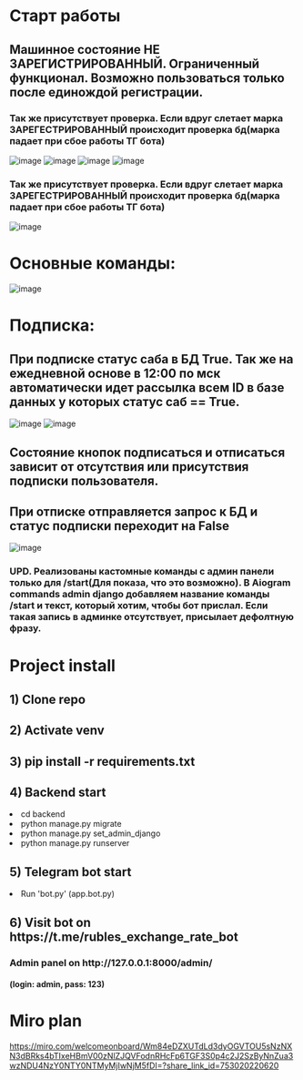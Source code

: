 <h1>Старт работы</h1>
<h2>Машинное состояние НЕ ЗАРЕГИСТРИРОВАННЫЙ. Ограниченный функционал. Возможно пользоваться только после единождой регистрации.</h2>
<h3>Так же присутствует проверка. Если вдруг слетает марка ЗАРЕГЕСТРИРОВАННЫЙ происходит проверка бд(марка падает при сбое работы ТГ бота)</h3>

![image](https://github.com/petrovkarmm/rubles_exchange_rate/assets/139163328/4e29b151-c774-4e24-9a68-e5b74a23dd49)
![image](https://github.com/petrovkarmm/rubles_exchange_rate/assets/139163328/43b60b81-a365-4fd6-a46d-19146861f239)
![image](https://github.com/petrovkarmm/rubles_exchange_rate/assets/139163328/51b319be-5a0e-480f-9a5d-b38606ad80db)
![image](https://github.com/petrovkarmm/rubles_exchange_rate/assets/139163328/f0e88282-b5d7-4014-9ea9-bcdf8984e461)

<h3>Так же присутствует проверка. Если вдруг слетает марка ЗАРЕГЕСТРИРОВАННЫЙ происходит проверка бд(марка падает при сбое работы ТГ бота)</h3>

![image](https://github.com/petrovkarmm/rubles_exchange_rate/assets/139163328/1886ef5d-bef3-4c02-aa2c-6842b4328d28)

<h1>Основные команды: </h1>

![image](https://github.com/petrovkarmm/rubles_exchange_rate/assets/139163328/8de5b81e-6ff9-4988-a6a1-0dc2e6786011)

<h1>Подписка: </h1>
<h2>При подписке статус саба в БД True. Так же на ежедневной основе в 12:00 по мск автоматически идет рассылка всем ID в базе данных у которых статус саб == True.</h2>

![image](https://github.com/petrovkarmm/rubles_exchange_rate/assets/139163328/c8674d31-4a40-4317-9d27-9e9f69c6b6e6)
![image](https://github.com/petrovkarmm/rubles_exchange_rate/assets/139163328/c95017e6-d961-4c65-8881-124ec8435848)

<h2>Состояние кнопок подписаться и отписаться зависит от отсутствия или присутствия подписки пользователя.</h2>
<h2>При отписке отправляется запрос к БД и статус подписки переходит на False</h2>

![image](https://github.com/petrovkarmm/rubles_exchange_rate/assets/139163328/a7bf66b7-da76-4c07-96be-4709ddf7c2ef)

<h3>UPD. Реализованы кастомные команды с админ панели только для /start(Для показа, что это возможно). В Aiogram commands admin django добавляем название команды /start и текст, который хотим, чтобы бот прислал. Если такая запись в админке отсутствует, присылает дефолтную фразу.</h3>


<h1>Project install</h1>

<h2>1) Clone repo</h2>
<h2>2) Activate venv</h2>
<h2>3) pip install -r requirements.txt</h2>

<h2>4) Backend start</h2>

<li>cd backend</li>
<li>python manage.py migrate</li>
<li>python manage.py set_admin_django</li>
<li>python manage.py runserver</li>

<h2>5) Telegram bot start</h2>
<li>Run 'bot.py' (app.bot.py)</li>

<h2>6) Visit bot on https://t.me/rubles_exchange_rate_bot</h2>

<h3>Admin panel on http://127.0.0.1:8000/admin/</h3>
<h4>(login: admin, pass: 123)</h4>


<h1>Miro plan</h1>

https://miro.com/welcomeonboard/Wm84eDZXUTdLd3dyOGVTOU5sNzNXN3dBRks4bTIxeHBmV00zNlZJQVFodnRHcFp6TGF3S0p4c2J2SzByNnZua3wzNDU4NzY0NTY0NTMyMjIwNjM5fDI=?share_link_id=753020220620

